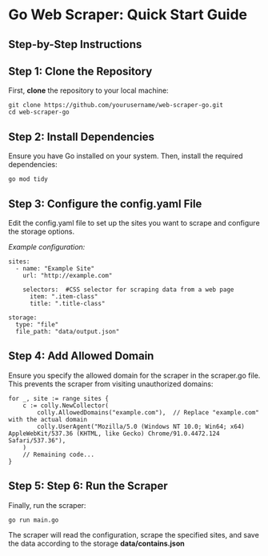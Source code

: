 # Go Web Scraper: Quick Start Guide

## Step-by-Step Instructions


## Step 1: Clone the Repository

First, **clone** the repository to your local machine: 


```
git clone https://github.com/yourusername/web-scraper-go.git
cd web-scraper-go

```

## Step 2: Install Dependencies

Ensure you have Go installed on your system. Then, install the required dependencies:  


```
go mod tidy
```

## Step 3: Configure the config.yaml File
Edit the config.yaml file to set up the sites you want to scrape and configure the storage options. 


*Example configuration:*

```
sites:
  - name: "Example Site"
    url: "http://example.com"
    
    selectors:  #CSS selector for scraping data from a web page
      item: ".item-class"
      title: ".title-class"

storage:
  type: "file"
  file_path: "data/output.json"

```

## Step 4: Add Allowed Domain


Ensure you specify the allowed domain for the scraper in the scraper.go file. 
This prevents the scraper from visiting unauthorized domains: 


```
for _, site := range sites {
    c := colly.NewCollector(
        colly.AllowedDomains("example.com"),  // Replace "example.com" with the actual domain
        colly.UserAgent("Mozilla/5.0 (Windows NT 10.0; Win64; x64) AppleWebKit/537.36 (KHTML, like Gecko) Chrome/91.0.4472.124 Safari/537.36"),
    )
    // Remaining code...
}
```

## Step 5: Step 6: Run the Scraper

Finally, run the scraper:  


```
go run main.go
```
The scraper will read the configuration, scrape the specified sites, and save the data according to the storage **data/contains.json**
